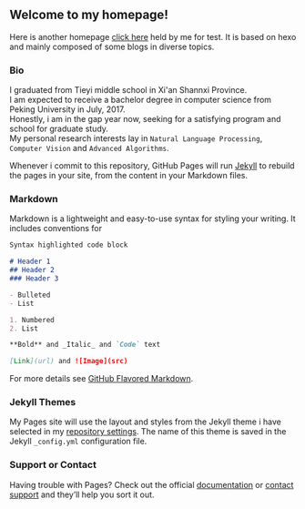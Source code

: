 ## Welcome to my homepage!

Here is another homepage [click here](https://fjallraven-hc.github.io/) held by me for test. It is based on hexo and mainly composed of some blogs in diverse topics.

### Bio
I graduated from Tieyi middle school in Xi'an Shannxi Province.   
I am expected to receive a bachelor degree in computer science from Peking University in July, 2017.   
Honestly, i am in the gap year now, seeking for a satisfying program and school for graduate study.   
My personal research interests lay in `Natural Language Processing`, `Computer Vision` and `Advanced Algorithms`.

Whenever i commit to this repository, GitHub Pages will run [Jekyll](https://jekyllrb.com/) to rebuild the pages in your site, from the content in your Markdown files.

### Markdown

Markdown is a lightweight and easy-to-use syntax for styling your writing. It includes conventions for

```markdown
Syntax highlighted code block

# Header 1
## Header 2
### Header 3

- Bulleted
- List

1. Numbered
2. List

**Bold** and _Italic_ and `Code` text

[Link](url) and ![Image](src)
```

For more details see [GitHub Flavored Markdown](https://guides.github.com/features/mastering-markdown/).

### Jekyll Themes

My Pages site will use the layout and styles from the Jekyll theme i have selected in my [repository settings](https://github.com/Hc-Yuan/Hc-Yuan.github.io/settings/pages). The name of this theme is saved in the Jekyll `_config.yml` configuration file.

### Support or Contact

Having trouble with Pages? Check out the official [documentation](https://docs.github.com/categories/github-pages-basics/) or [contact support](https://support.github.com/contact) and they’ll help you sort it out.
